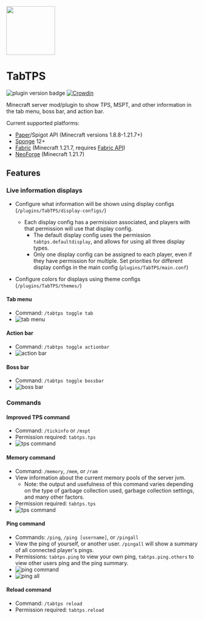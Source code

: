 <img src="https://i.imgur.com/gtxPU4S.png" width="128">

# TabTPS
![plugin version badge](https://img.shields.io/github/v/release/jmanpenilla/TabTPS?color=blue&label=version&style=plastic) [![Crowdin](https://badges.crowdin.net/tabtps/localized.svg)](https://crowdin.com/project/tabtps)

Minecraft server mod/plugin to show TPS, MSPT, and other information in the tab menu, boss bar, and action bar.

Current supported platforms:
- [Paper](https://papermc.io)/Spigot API (Minecraft versions 1.8.8-1.21.7+)
- [Sponge](https://spongepowered.org) 12+
- [Fabric](https://fabricmc.net/) (Minecraft 1.21.7, requires [Fabric API](https://modrinth.com/mod/fabric-api))
- [NeoForge](https://neoforged.net/) (Minecraft 1.21.7)

## Features

### Live information displays

- Configure what information will be shown using display configs (`/plugins/TabTPS/display-configs/`)
  - Each display config has a permission associated, and players with that permission will use that display config.
    - The default display config uses the permission `tabtps.defaultdisplay`, and allows for using all three display types.
    - Only one display config can be assigned to each player, even if they have permission for multiple. Set priorities for different display configs in the main config (`plugins/TabTPS/main.conf`)
    
- Configure colors for displays using theme configs (`/plugins/TabTPS/themes/`)

#### Tab menu
* Command: ``/tabtps toggle tab``
* ![tab menu](https://i.imgur.com/93NmuUA.png)

#### Action bar
* Command: ``/tabtps toggle actionbar``
* ![action bar](https://i.imgur.com/aMzzNRR.png)

#### Boss bar
 * Command: ``/tabtps toggle bossbar``
 * ![boss bar](https://i.postimg.cc/xCJnGYfb/bossbar.png)

### Commands

#### Improved TPS command
* Command: ``/tickinfo`` or ``/mspt``
* Permission required: ``tabtps.tps``
* ![tps command](https://i.imgur.com/d87Z80z.png)

#### Memory command
* Command: ``/memory``, `/mem`, or ``/ram``
* View information about the current memory pools of the server jvm.
  * Note: the output and usefulness of this command varies depending on the type of garbage collection used, garbage collection settings, and many other factors.
* Permission required: ``tabtps.tps``
* ![tps command](https://i.imgur.com/eYeUNMc.png)

#### Ping command
* Commands: ``/ping``, `/ping [username]`, or ``/pingall``
* View the ping of yourself, or another user. ``/pingall`` will show a summary of all connected player's pings.
* Permissions: ``tabtps.ping`` to view your own ping, ``tabtps.ping.others`` to view other users ping and the ping summary.
* ![ping command](https://i.imgur.com/0agY7lB.png)
* ![ping all](https://i.imgur.com/t1lBt2b.png)

#### Reload command
* Command: ``/tabtps reload``
* Permission required: ``tabtps.reload``
